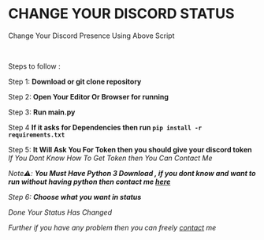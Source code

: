 # CHANGE YOUR DISCORD STATUS 

<p>Change Your Discord Presence Using Above Script</p>  

<br />
 
Steps to follow : 

Step 1: **Download or git clone repository**



Step 2: **Open Your Editor Or Browser for running**



Step 3: **Run main.py**



Step 4 **If it asks for Dependencies then run `pip install -r requirements.txt`** 

Step 5: **It Will Ask You For Token then you should give your discord token**
<i>If You Dont Know How To Get Token then You Can Contact Me<i>

Note⚠️: <strong> You Must Have Python 3 Download , if you dont know and want to run without having python then contact me [here](https://alphaoxyop.wordpress.com/contact) </strong>



Step 6: **Choose what you want in status**
  
Done Your Status Has Changed


Further if you have any problem then you can freely [contact](https://alphaoxyop.wordpress.com/contact) me




